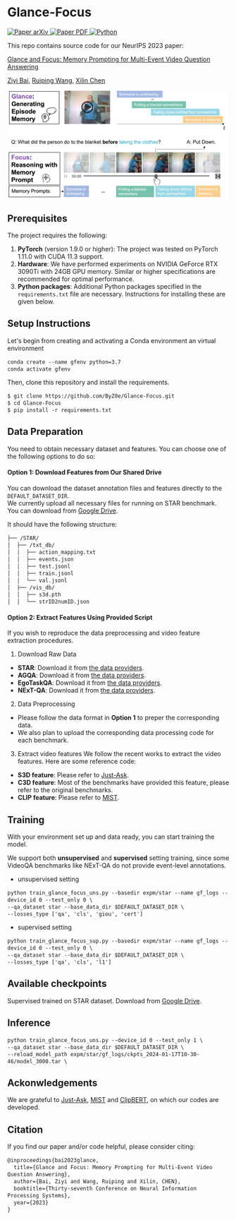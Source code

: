 # Glance-Focus
<p align="left">
    <a href='https://arxiv.org/abs/2401.01529'>
      <img src='https://img.shields.io/badge/Paper-arXiv-green?style=plastic&logo=arXiv&logoColor=green' alt='Paper arXiv'>
    </a>
    <a href='https://openreview.net/pdf?id=J6Niv3yrMq'>
      <img src='https://img.shields.io/badge/Paper-PDF-red?style=plastic&logo=adobeacrobatreader&logoColor=red' alt='Paper PDF'>
    </a>
    <a href='https://www.python.org/'>
      <img src='https://img.shields.io/badge/python-3.7-blue.svg' alt='Python'>
    </a>
</p>

This repo contains source code for our NeurIPS 2023 paper:

[Glance and Focus: Memory Prompting for Multi-Event Video Question Answering](https://openreview.net/forum?id=J6Niv3yrMq)

[Ziyi Bai](https://scholar.google.com/citations?hl=zh-CN&user=jRe11usAAAAJ), [Ruiping Wang](https://scholar.google.com/citations?hl=zh-CN&user=duIUwpwAAAAJ), [Xilin Chen](https://scholar.google.com/citations?user=vVx2v20AAAAJ)

![overview](https://github.com/ByZ0e/Glance-Focus/blob/main/overview.png)

## Prerequisites

The project requires the following:

1. **PyTorch** (version 1.9.0 or higher): The project was tested on PyTorch 1.11.0 with CUDA 11.3 support.
2. **Hardware**: We have performed experiments on NVIDIA GeForce RTX 3090Ti with 24GB GPU memory. Similar or higher specifications are recommended for optimal performance.
3. **Python packages**: Additional Python packages specified in the `requirements.txt` file are necessary. Instructions for installing these are given below.

## Setup Instructions
Let's begin from creating and activating a Conda environment an virtual environment 
```
conda create --name gfenv python=3.7
conda activate gfenv
```
Then, clone this repository and install the requirements.
```
$ git clone https://github.com/ByZ0e/Glance-Focus.git
$ cd Glance-Focus
$ pip install -r requirements.txt
```

## Data Preparation
You need to obtain necessary dataset and features. You can choose one of the following options to do so:

#### Option 1: Download Features from Our Shared Drive
You can download the dataset annotation files and features directly to the `DEFAULT_DATASET_DIR`.\
We currently upload all necessary files for running on STAR benchmark. You can download from [Google Drive](https://drive.google.com/file/d/11sI_iW_42yetN2U8WdwsdARmQPhdhQht/view?usp=sharing).

It should have the following structure:
```
├── /STAR/
│  ├── /txt_db/
│  │  ├── action_mapping.txt
│  │  ├── events.json
│  │  ├── test.jsonl
│  │  ├── train.jsonl
│  │  └── val.jsonl
│  ├── /vis_db/
│  │  ├── s3d.pth
│  │  └── strID2numID.json
```

#### Option 2: Extract Features Using Provided Script

If you wish to reproduce the data preprocessing and video feature extraction procedures.

1. Download Raw Data
- **STAR**: Download it from [the data providers](https://github.com/csbobby/STAR_Benchmark). 
- **AGQA**: Download it from [the data providers](https://github.com/madeleinegrunde/AGQA_baselines_code).
- **EgoTaskQA**: Download it from [the data providers](https://sites.google.com/view/egotaskqa). 
- **NExT-QA**: Download it from [the data providers](https://github.com/doc-doc/NExT-QA).

2. Data Preprocessing
- Please follow the data format in **Option 1** to preper the corresponding data.
- We also plan to upload the corresponding data processing code for each benchmark.

3. Extract video features
We follow the recent works to extract the video features. Here are some reference code:
- **S3D feature**: Please refer to [Just-Ask](https://github.com/antoyang/just-ask).
- **C3D feature**: Most of the benchmarks have provided this feature, please refer to the original benchmarks.
- **CLIP feature**: Please refer to [MIST](https://github.com/showlab/mist).

## Training
With your environment set up and data ready, you can start training the model.

We support both **unsupervised** and **supervised** setting training, since some VideoQA benchmarks like NExT-QA do not provide event-level annotations.

- unsupervised setting
```
python train_glance_focus_uns.py --basedir expm/star --name gf_logs --device_id 0 --test_only 0 \
--qa_dataset star --base_data_dir $DEFAULT_DATASET_DIR \
--losses_type ['qa', 'cls', 'giou', 'cert']
```
- supervised setting
```
python train_glance_focus_sup.py --basedir expm/star --name gf_logs --device_id 0 --test_only 0 \
--qa_dataset star --base_data_dir $DEFAULT_DATASET_DIR \
--losses_type ['qa', 'cls', 'l1']
```
## Available checkpoints
Supervised trained on STAR dataset. Download from [Google Drive](https://drive.google.com/file/d/1oZHqHQI9rUCpKIwJQvVQf4sNyeu1E_Du/view?usp=sharing).

## Inference
```
python train_glance_focus_uns.py --device_id 0 --test_only 1 \
--qa_dataset star --base_data_dir $DEFAULT_DATASET_DIR \
--reload_model_path expm/star/gf_logs/ckpts_2024-01-17T10-30-46/model_3000.tar \
```

## Ackonwledgements
We are grateful to [Just-Ask](https://github.com/antoyang/just-ask), [MIST](https://github.com/showlab/mist) and [ClipBERT](https://github.com/jayleicn/ClipBERT), on which our codes are developed.

## Citation
If you find our paper and/or code helpful, please consider citing:
```
@inproceedings{bai2023glance,
  title={Glance and Focus: Memory Prompting for Multi-Event Video Question Answering},
  author={Bai, Ziyi and Wang, Ruiping and Xilin, CHEN},
  booktitle={Thirty-seventh Conference on Neural Information Processing Systems},
  year={2023}
}
```



